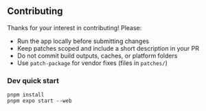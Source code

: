 ## Contributing

Thanks for your interest in contributing! Please:

- Run the app locally before submitting changes
- Keep patches scoped and include a short description in your PR
- Do not commit build outputs, caches, or platform folders
- Use `patch-package` for vendor fixes (files in `patches/`)

### Dev quick start
```
pnpm install
pnpm expo start --web
```
